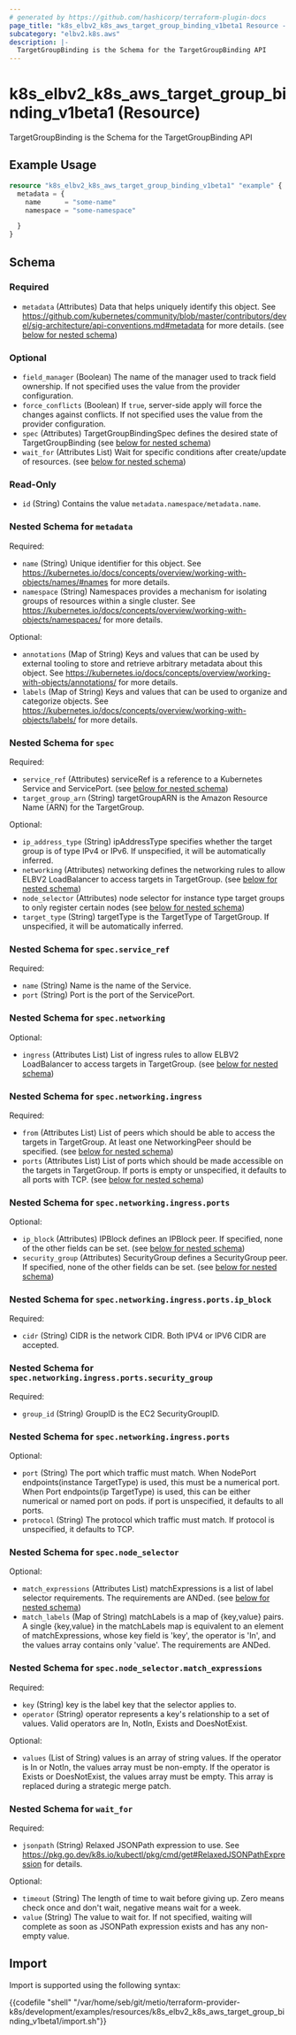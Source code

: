 ```yaml
---
# generated by https://github.com/hashicorp/terraform-plugin-docs
page_title: "k8s_elbv2_k8s_aws_target_group_binding_v1beta1 Resource - terraform-provider-k8s"
subcategory: "elbv2.k8s.aws"
description: |-
  TargetGroupBinding is the Schema for the TargetGroupBinding API
---
```


# k8s_elbv2_k8s_aws_target_group_binding_v1beta1 (Resource)

TargetGroupBinding is the Schema for the TargetGroupBinding API

## Example Usage

```terraform
resource "k8s_elbv2_k8s_aws_target_group_binding_v1beta1" "example" {
  metadata = {
    name      = "some-name"
    namespace = "some-namespace"

  }
}
```

<!-- schema generated by tfplugindocs -->
## Schema

### Required

- `metadata` (Attributes) Data that helps uniquely identify this object. See https://github.com/kubernetes/community/blob/master/contributors/devel/sig-architecture/api-conventions.md#metadata for more details. (see [below for nested schema](#nestedatt--metadata))

### Optional

- `field_manager` (Boolean) The name of the manager used to track field ownership. If not specified uses the value from the provider configuration.
- `force_conflicts` (Boolean) If `true`, server-side apply will force the changes against conflicts. If not specified uses the value from the provider configuration.
- `spec` (Attributes) TargetGroupBindingSpec defines the desired state of TargetGroupBinding (see [below for nested schema](#nestedatt--spec))
- `wait_for` (Attributes List) Wait for specific conditions after create/update of resources. (see [below for nested schema](#nestedatt--wait_for))

### Read-Only

- `id` (String) Contains the value `metadata.namespace/metadata.name`.

<a id="nestedatt--metadata"></a>
### Nested Schema for `metadata`

Required:

- `name` (String) Unique identifier for this object. See https://kubernetes.io/docs/concepts/overview/working-with-objects/names/#names for more details.
- `namespace` (String) Namespaces provides a mechanism for isolating groups of resources within a single cluster. See https://kubernetes.io/docs/concepts/overview/working-with-objects/namespaces/ for more details.

Optional:

- `annotations` (Map of String) Keys and values that can be used by external tooling to store and retrieve arbitrary metadata about this object. See https://kubernetes.io/docs/concepts/overview/working-with-objects/annotations/ for more details.
- `labels` (Map of String) Keys and values that can be used to organize and categorize objects. See https://kubernetes.io/docs/concepts/overview/working-with-objects/labels/ for more details.


<a id="nestedatt--spec"></a>
### Nested Schema for `spec`

Required:

- `service_ref` (Attributes) serviceRef is a reference to a Kubernetes Service and ServicePort. (see [below for nested schema](#nestedatt--spec--service_ref))
- `target_group_arn` (String) targetGroupARN is the Amazon Resource Name (ARN) for the TargetGroup.

Optional:

- `ip_address_type` (String) ipAddressType specifies whether the target group is of type IPv4 or IPv6. If unspecified, it will be automatically inferred.
- `networking` (Attributes) networking defines the networking rules to allow ELBV2 LoadBalancer to access targets in TargetGroup. (see [below for nested schema](#nestedatt--spec--networking))
- `node_selector` (Attributes) node selector for instance type target groups to only register certain nodes (see [below for nested schema](#nestedatt--spec--node_selector))
- `target_type` (String) targetType is the TargetType of TargetGroup. If unspecified, it will be automatically inferred.

<a id="nestedatt--spec--service_ref"></a>
### Nested Schema for `spec.service_ref`

Required:

- `name` (String) Name is the name of the Service.
- `port` (String) Port is the port of the ServicePort.


<a id="nestedatt--spec--networking"></a>
### Nested Schema for `spec.networking`

Optional:

- `ingress` (Attributes List) List of ingress rules to allow ELBV2 LoadBalancer to access targets in TargetGroup. (see [below for nested schema](#nestedatt--spec--networking--ingress))

<a id="nestedatt--spec--networking--ingress"></a>
### Nested Schema for `spec.networking.ingress`

Required:

- `from` (Attributes List) List of peers which should be able to access the targets in TargetGroup. At least one NetworkingPeer should be specified. (see [below for nested schema](#nestedatt--spec--networking--ingress--from))
- `ports` (Attributes List) List of ports which should be made accessible on the targets in TargetGroup. If ports is empty or unspecified, it defaults to all ports with TCP. (see [below for nested schema](#nestedatt--spec--networking--ingress--ports))

<a id="nestedatt--spec--networking--ingress--from"></a>
### Nested Schema for `spec.networking.ingress.ports`

Optional:

- `ip_block` (Attributes) IPBlock defines an IPBlock peer. If specified, none of the other fields can be set. (see [below for nested schema](#nestedatt--spec--networking--ingress--ports--ip_block))
- `security_group` (Attributes) SecurityGroup defines a SecurityGroup peer. If specified, none of the other fields can be set. (see [below for nested schema](#nestedatt--spec--networking--ingress--ports--security_group))

<a id="nestedatt--spec--networking--ingress--ports--ip_block"></a>
### Nested Schema for `spec.networking.ingress.ports.ip_block`

Required:

- `cidr` (String) CIDR is the network CIDR. Both IPV4 or IPV6 CIDR are accepted.


<a id="nestedatt--spec--networking--ingress--ports--security_group"></a>
### Nested Schema for `spec.networking.ingress.ports.security_group`

Required:

- `group_id` (String) GroupID is the EC2 SecurityGroupID.



<a id="nestedatt--spec--networking--ingress--ports"></a>
### Nested Schema for `spec.networking.ingress.ports`

Optional:

- `port` (String) The port which traffic must match. When NodePort endpoints(instance TargetType) is used, this must be a numerical port. When Port endpoints(ip TargetType) is used, this can be either numerical or named port on pods. if port is unspecified, it defaults to all ports.
- `protocol` (String) The protocol which traffic must match. If protocol is unspecified, it defaults to TCP.




<a id="nestedatt--spec--node_selector"></a>
### Nested Schema for `spec.node_selector`

Optional:

- `match_expressions` (Attributes List) matchExpressions is a list of label selector requirements. The requirements are ANDed. (see [below for nested schema](#nestedatt--spec--node_selector--match_expressions))
- `match_labels` (Map of String) matchLabels is a map of {key,value} pairs. A single {key,value} in the matchLabels map is equivalent to an element of matchExpressions, whose key field is 'key', the operator is 'In', and the values array contains only 'value'. The requirements are ANDed.

<a id="nestedatt--spec--node_selector--match_expressions"></a>
### Nested Schema for `spec.node_selector.match_expressions`

Required:

- `key` (String) key is the label key that the selector applies to.
- `operator` (String) operator represents a key's relationship to a set of values. Valid operators are In, NotIn, Exists and DoesNotExist.

Optional:

- `values` (List of String) values is an array of string values. If the operator is In or NotIn, the values array must be non-empty. If the operator is Exists or DoesNotExist, the values array must be empty. This array is replaced during a strategic merge patch.




<a id="nestedatt--wait_for"></a>
### Nested Schema for `wait_for`

Required:

- `jsonpath` (String) Relaxed JSONPath expression to use. See https://pkg.go.dev/k8s.io/kubectl/pkg/cmd/get#RelaxedJSONPathExpression for details.

Optional:

- `timeout` (String) The length of time to wait before giving up. Zero means check once and don't wait, negative means wait for a week.
- `value` (String) The value to wait for. If not specified, waiting will complete as soon as JSONPath expression exists and has any non-empty value.

## Import

Import is supported using the following syntax:

{{codefile "shell" "/var/home/seb/git/metio/terraform-provider-k8s/development/examples/resources/k8s_elbv2_k8s_aws_target_group_binding_v1beta1/import.sh"}}
